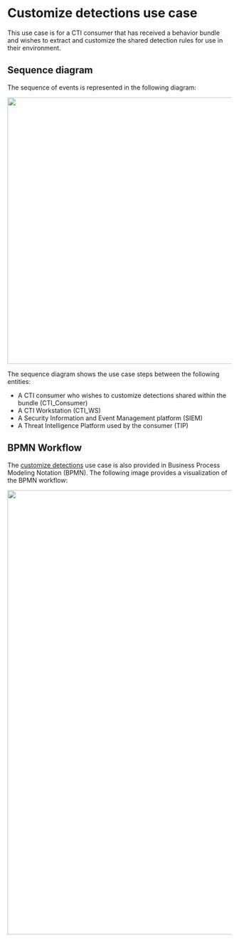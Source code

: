 # Customize detections use case

This use case is for a CTI consumer that has received a behavior bundle and wishes to extract and customize the shared detection rules for use in their environment.

## Sequence diagram
The sequence of events is represented in the following diagram:

<img src="/images/Customize_Detections_sequence.png" width=600>

The sequence diagram shows the use case steps between the following entities:
- A CTI consumer who wishes to customize detections shared within the bundle (CTI_Consumer)
- A CTI Workstation (CTI_WS)
- A Security Information and Event Management platform (SIEM) 
- A Threat Intelligence Platform used by the consumer (TIP)

## BPMN Workflow

The [customize detections](CustomizeDetections.bpmn) use case  is also provided in Business Process Modeling Notation (BPMN). The following image provides a visualization of the BPMN workflow:

<img src="/images/CustomizeDetections.png" width=1000> 

